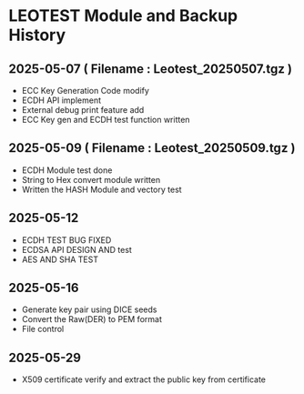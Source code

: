 # LEOTEST Module and Backup History

## 2025-05-07 ( Filename : Leotest_20250507.tgz )
  * ECC Key Generation Code modify
  * ECDH API implement
  * External debug print feature add
  * ECC Key gen and ECDH test function written

## 2025-05-09 ( Filename : Leotest_20250509.tgz )
  * ECDH Module test done
  * String to Hex convert module written
  * Written the HASH Module and vectory test

## 2025-05-12
  * ECDH TEST BUG FIXED
  * ECDSA API DESIGN AND test
  * AES AND SHA TEST

## 2025-05-16
  * Generate key pair using DICE seeds
  * Convert the Raw(DER) to PEM format
  * File control
  
## 2025-05-29
  * X509 certificate verify and extract the public key from certificate
